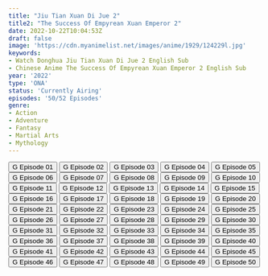 ```yaml
---
title: "Jiu Tian Xuan Di Jue 2"
title2: "The Success Of Empyrean Xuan Emperor 2"
date: 2022-10-22T10:04:53Z
draft: false
image: 'https://cdn.myanimelist.net/images/anime/1929/124229l.jpg'
keywords:
- Watch Donghua Jiu Tian Xuan Di Jue 2 English Sub
- Chinese Anime The Success Of Empyrean Xuan Emperor 2 English Sub
year: '2022'
type: 'ONA'
status: 'Currently Airing'
episodes: '50/52 Episodes'
genre:
- Action
- Adventure
- Fantasy
- Martial Arts
- Mythology
---
```


<div class="d-g gg-5 gtc-r ai-c">
<button onclick="window.open('?gog=jiu-tian-xuan-di-jue-2-episode-1','_blank')">G Episode 01</button>
<button onclick="window.open('?gog=jiu-tian-xuan-di-jue-2-episode-2','_blank')">G Episode 02</button>
<button onclick="window.open('?gog=jiu-tian-xuan-di-jue-2-episode-3','_blank')">G Episode 03</button>
<button onclick="window.open('?gog=jiu-tian-xuan-di-jue-2-episode-4','_blank')">G Episode 04</button>
<button onclick="window.open('?gog=jiu-tian-xuan-di-jue-2-episode-5','_blank')">G Episode 05</button>
<button onclick="window.open('?gog=jiu-tian-xuan-di-jue-2-episode-6','_blank')">G Episode 06</button>
<button onclick="window.open('?gog=jiu-tian-xuan-di-jue-2-episode-7','_blank')">G Episode 07</button>
<button onclick="window.open('?gog=jiu-tian-xuan-di-jue-2-episode-8','_blank')">G Episode 08</button>
<button onclick="window.open('?gog=jiu-tian-xuan-di-jue-2-episode-9','_blank')">G Episode 09</button>
<button onclick="window.open('?gog=jiu-tian-xuan-di-jue-2-episode-10','_blank')">G Episode 10</button>
<button onclick="window.open('?gog=jiu-tian-xuan-di-jue-2-episode-11','_blank')">G Episode 11</button>
<button onclick="window.open('?gog=jiu-tian-xuan-di-jue-2-episode-12','_blank')">G Episode 12</button>
<button onclick="window.open('?gog=jiu-tian-xuan-di-jue-2-episode-13','_blank')">G Episode 13</button>
<button onclick="window.open('?gog=jiu-tian-xuan-di-jue-2-episode-14','_blank')">G Episode 14</button>
<button onclick="window.open('?gog=jiu-tian-xuan-di-jue-2-episode-15','_blank')">G Episode 15</button>
<button onclick="window.open('?gog=jiu-tian-xuan-di-jue-2-episode-16','_blank')">G Episode 16</button>
<button onclick="window.open('?gog=jiu-tian-xuan-di-jue-2-episode-17','_blank')">G Episode 17</button>
<button onclick="window.open('?gog=jiu-tian-xuan-di-jue-2-episode-18','_blank')">G Episode 18</button>
<button onclick="window.open('?gog=jiu-tian-xuan-di-jue-2-episode-19','_blank')">G Episode 19</button>
<button onclick="window.open('?gog=jiu-tian-xuan-di-jue-2-episode-20','_blank')">G Episode 20</button>
<button onclick="window.open('?gog=jiu-tian-xuan-di-jue-2-episode-21','_blank')">G Episode 21</button>
<button onclick="window.open('?gog=jiu-tian-xuan-di-jue-2-episode-22','_blank')">G Episode 22</button>
<button onclick="window.open('?gog=jiu-tian-xuan-di-jue-2-episode-23','_blank')">G Episode 23</button>
<button onclick="window.open('?gog=jiu-tian-xuan-di-jue-2-episode-24','_blank')">G Episode 24</button>
<button onclick="window.open('?gog=jiu-tian-xuan-di-jue-2-episode-25','_blank')">G Episode 25</button>
<button onclick="window.open('?gog=jiu-tian-xuan-di-jue-2-episode-26','_blank')">G Episode 26</button>
<button onclick="window.open('?gog=jiu-tian-xuan-di-jue-2-episode-27','_blank')">G Episode 27</button>
<button onclick="window.open('?gog=jiu-tian-xuan-di-jue-2-episode-28','_blank')">G Episode 28</button>
<button onclick="window.open('?gog=jiu-tian-xuan-di-jue-2-episode-29','_blank')">G Episode 29</button>
<button onclick="window.open('?gog=jiu-tian-xuan-di-jue-2-episode-30','_blank')">G Episode 30</button>
<button onclick="window.open('?gog=jiu-tian-xuan-di-jue-2-episode-31','_blank')">G Episode 31</button>
<button onclick="window.open('?gog=jiu-tian-xuan-di-jue-2-episode-32','_blank')">G Episode 32</button>
<button onclick="window.open('?gog=jiu-tian-xuan-di-jue-2-episode-33','_blank')">G Episode 33</button>
<button onclick="window.open('?gog=jiu-tian-xuan-di-jue-2-episode-34','_blank')">G Episode 34</button>
<button onclick="window.open('?gog=jiu-tian-xuan-di-jue-2-episode-35','_blank')">G Episode 35</button>
<button onclick="window.open('?gog=jiu-tian-xuan-di-jue-2-episode-36','_blank')">G Episode 36</button>
<button onclick="window.open('?gog=jiu-tian-xuan-di-jue-2-episode-37','_blank')">G Episode 37</button>
<button onclick="window.open('?gog=jiu-tian-xuan-di-jue-2-episode-38','_blank')">G Episode 38</button>
<button onclick="window.open('?gog=jiu-tian-xuan-di-jue-2-episode-39','_blank')">G Episode 39</button>
<button onclick="window.open('?gog=jiu-tian-xuan-di-jue-2-episode-40','_blank')">G Episode 40</button>
<button onclick="window.open('?gog=jiu-tian-xuan-di-jue-2-episode-41','_blank')">G Episode 41</button>
<button onclick="window.open('?gog=jiu-tian-xuan-di-jue-2-episode-42','_blank')">G Episode 42</button>
<button onclick="window.open('?gog=jiu-tian-xuan-di-jue-2-episode-43','_blank')">G Episode 43</button>
<button onclick="window.open('?gog=jiu-tian-xuan-di-jue-2-episode-44','_blank')">G Episode 44</button>
<button onclick="window.open('?gog=jiu-tian-xuan-di-jue-2-episode-45','_blank')">G Episode 45</button>
<button onclick="window.open('?gog=jiu-tian-xuan-di-jue-2-episode-46','_blank')">G Episode 46</button>
<button onclick="window.open('?gog=jiu-tian-xuan-di-jue-2-episode-47','_blank')">G Episode 47</button>
<button onclick="window.open('?gog=jiu-tian-xuan-di-jue-2-episode-48','_blank')">G Episode 48</button>
<button onclick="window.open('?gog=jiu-tian-xuan-di-jue-2-episode-49','_blank')">G Episode 49</button>
<button onclick="window.open('?gog=jiu-tian-xuan-di-jue-2-episode-50','_blank')">G Episode 50</button>
</div>